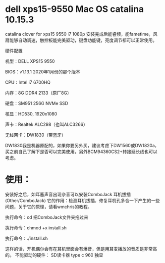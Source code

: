 # dell xps15-9550     Mac OS catalina 10.15.3
catalina clover for xps15 9550 i7 1080p 
安装完成后能睿频，能fametime，风扇能够自动调速，触控板能完美驱动，键盘功能键，亮度调节都可以正常使用。

硬件配置

机型：DELL XPS15 9550

BIOS：v1.13.1          2020年1月份的那个版本

CPU：Intel i7 6700HQ

内存：8G DDR4 2133（原厂8G）

硬盘：SM951 256G NVMe SSD

核显：HD530, 1920x1080

声卡：Realtek ALC298（也叫ALC3266）

无线网卡：DW1830（带蓝牙）

DW1830我是机器原配的，如果你要另外买，建议考虑下DW1560或DW1820a，买之前自己了解下是否可以完美使用，另外BCM94360CS2+转接延长线也可以考虑。

# 使用：  
安装好之后，如耳塞声音出现杂音可以安装ComboJack
耳机拔插(Other/ComboJack)
它的作用：检测耳机拔插，修复耳机孔多合一下产生的一些问题，关于它的原理，请看wmchris的教程。

执行命令：cd 把ComboJack文件夹拖过来

执行命令：chmod +x install.sh

执行命令：./install.sh

这样的话，开机偶尔会有在耳机里面会有爆音，但是用耳麦播放的音质是非常高的。
不能驱动的硬件：
SD读卡器
type c
960 独显
